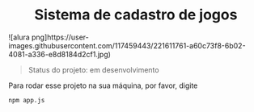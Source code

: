 <h1 align = "center" >Sistema de cadastro de jogos </h1>
![alura png]https://user-images.githubusercontent.com/117459443/221611761-a60c73f8-6b02-4081-a336-e8d8184d2cf1.jpg)

> Status do projeto: em desenvolvimento

Para rodar esse projeto na sua máquina, por favor, digite

``````
npm app.js
``````
